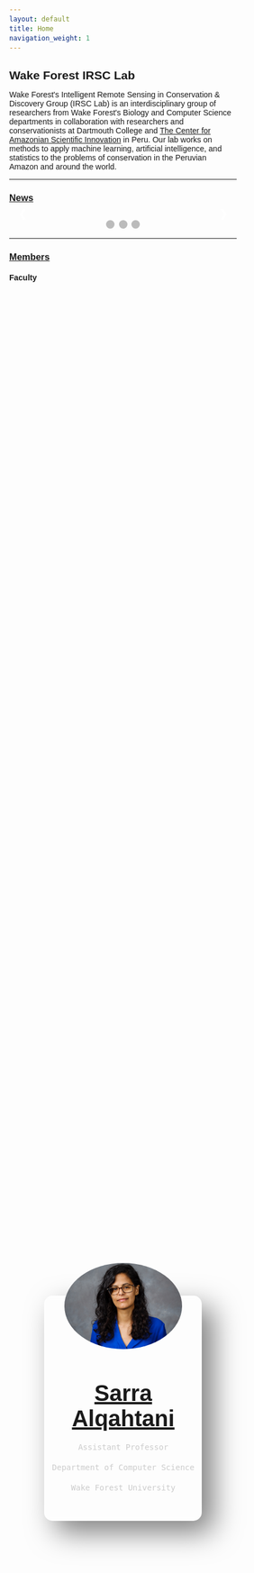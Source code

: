 ```yaml
---
layout: default
title: Home
navigation_weight: 1
---
```


## Wake Forest IRSC Lab

Wake Forest's Intelligent Remote Sensing in Conservation & Discovery Group (IRSC Lab) is an interdisciplinary group of researchers from Wake Forest's Biology and Computer Science departments in collaboration with researchers and conservationists at Dartmouth College and [The Center for Amazonian Scientific Innovation](https://cincia.wfu.edu/en/) in Peru. Our lab works on methods to apply machine learning, artificial intelligence, and statistics to the problems of conservation in the Peruvian Amazon and around the world.

-------------------------
### [News](news.md)

<!--- Begin News Feed Slideshow --->
<style>
* {box-sizing: border-box}
body {font-family: Verdana, sans-serif; margin:0}
.mySlides {display: none}
img {vertical-align: middle;}

/* Slideshow container */
.slideshow-container {
  max-width: 1000px;
  position: relative;
  margin: auto;
}

/* Next & previous buttons */
.prev, .next {
  cursor: pointer;
  position: absolute;
  top: 50%;
  width: auto;
  padding: 16px;
  margin-top: -22px;
  color: white;
  font-weight: bold;
  font-size: 18px;
  transition: 0.6s ease;
  border-radius: 0 3px 3px 0;
  user-select: none;
}

/* Position the "next button" to the right */
.next {
  right: 0;
  border-radius: 3px 0 0 3px;
}

/* On hover, add a black background color with a little bit see-through */
.prev:hover, .next:hover {
  background-color: rgba(0,0,0,0.8);
}

/* Caption text */
.text {
  color: #f2f2f2;
  font-size: 15px;
  padding: 8px 12px;
  position: absolute;
  bottom: 8px;
  width: 100%;
  text-align: center;
}

/* Number text (1/3 etc) */
.numbertext {
  color: #f2f2f2;
  font-size: 12px;
  padding: 8px 12px;
  position: absolute;
  top: 0;
}

/* The dots/bullets/indicators */
.dot {
  cursor: pointer;
  height: 15px;
  width: 15px;
  margin: 0 2px;
  background-color: #bbb;
  border-radius: 50%;
  display: inline-block;
  transition: background-color 0.6s ease;
}

.active, .dot:hover {
  background-color: #717171;
}

/* Fading animation */
.fade {
  -webkit-animation-name: fade;
  -webkit-animation-duration: 1.5s;
  animation-name: fade;
  animation-duration: 1.5s;
}

@-webkit-keyframes fade {
  from {opacity: .4} 
  to {opacity: 1}
}

@keyframes fade {
  from {opacity: .4} 
  to {opacity: 1}
}

/* On smaller screens, decrease text size */
@media only screen and (max-width: 300px) {
  .prev, .next,.text {font-size: 11px}
}
</style>

<div class="slideshow-container">

<div class="mySlides fade">
  <div class="numbertext">1 / 3</div>
  <img src="media/test_puppy.jpg" style="width:100%">
  <div class="text">Caption Text</div>
</div>

<div class="mySlides fade">
  <div class="numbertext">2 / 3</div>
  <img src="media/test_puppy.jpg" style="width:100%">
  <div class="text">Caption Two</div>
</div>

<div class="mySlides fade">
  <div class="numbertext">3 / 3</div>
  <img src="media/test_puppy.jpg" style="width:100%">
  <div class="text">Caption Three</div>
</div>

<a class="prev" onclick="plusSlides(-1)">&#10094;</a>
<a class="next" onclick="plusSlides(1)">&#10095;</a>

</div>
<br>

<div style="text-align:center">
  <span class="dot" onclick="currentSlide(1)"></span> 
  <span class="dot" onclick="currentSlide(2)"></span> 
  <span class="dot" onclick="currentSlide(3)"></span> 
</div>

<script>
var slideIndex = 1;
showSlides(slideIndex);

function plusSlides(n) {
  showSlides(slideIndex += n);
}

function currentSlide(n) {
  showSlides(slideIndex = n);
}

function showSlides(n) {
  var i;
  var slides = document.getElementsByClassName("mySlides");
  var dots = document.getElementsByClassName("dot");
  if (n > slides.length) {slideIndex = 1}    
  if (n < 1) {slideIndex = slides.length}
  for (i = 0; i < slides.length; i++) {
      slides[i].style.display = "none";  
  }
  for (i = 0; i < dots.length; i++) {
      dots[i].className = dots[i].className.replace(" active", "");
  }
  slides[slideIndex-1].style.display = "block";  
  dots[slideIndex-1].className += " active";
}
</script>
<!--- End News Feed Slideshow --->

-------------------------
### [Members](members.md)
#### Faculty
<link rel="stylesheet" href="https://maxcdn.bootstrapcdn.com/font-awesome/4.4.0/css/font-awesome.min.css">

<style>
*{
    margin:0;
    padding:0;
    box-sizing: border-box;
}
.card-body{
    min-height:100vh;
    display: flex;
    justify-content: center;
    align-items: center;
}
.card-wrapper{
    width:100%;
    height:100%;
    min-height: 100vh;
    position: relative;
    display: flex;
    justify-content: center;
    align-items: center;
    flex-wrap: wrap;
    background-repeat: no-repeat;
    background-position: center;
    background-size: cover; 
}
.card-wrapper .card-box{
    position: relative;
    width:280px;
    height:400px;
    box-shadow: 20px 20px 50px rgba(0,0,0,0.5);
    border-radius:15px;
    margin:30px;
    display: flex;
    justify-content: center;
    align-items: center;
    border-top:1px solid rgba(255,255,255,0.5);
    border-left:1px solid rgba(255,255,255,0.5);
    backdrop-filter: blur(5px);
    transform-style: preserve-3d;
    transform: perspective(800px) 
}
.description {
    text-align: center;
}
.description h2{
    color:#f5f5f5;
    font-size:2.5rem;
    text-align: center;
    font-family: 'Acme', sans-serif;
}
.description p{
    color:#ccc;
    margin:20px 10px;
    font-family: 'Fira Code', monospace;
}
.description img{
    width: 75%;
    border-radius: 50%;
}
.description ul{
    list-style: none;
    width:100%;
    display: flex;
    justify-content: space-evenly;
    margin:30px 0;
    padding:10px;
}

ul.list li{
    cursor: pointer;
    width:30px;
    height:30px;
}
i{
    color:#ccc;
    font-size: 1.5rem;
    transition: all 0.3s ease;
}
ul.list li:hover .fa-twitter{
    transform:translate3d(0,-10px,20px);
    color:#00acee;
}
ul.list li:hover .fa-github{
    transform:translate3d(0,-10px,20px);
    color:gray;
}
ul.list li:hover .fa-linkedin-in{
    transform:translate3d(0,-10px,20px);
    color:#077099;
}
</style>

<div class="card-wrapper">
    <div class="card-box">
        <div class="description">
            <img src="/media/members/Alqahtani.png" width="75%"/>
            <h2><a href="/members/sarra_alqahtani">Sarra Alqahtani</a></h2>
            <p>Assistant Professor</p>
            <p>Department of Computer Science</p>
            <p>Wake Forest University</p>
            <ul class="list">
                <li><a href="https://github.com/rlangefe"><i class="fab fa-github"></i></a></li>
            </ul>
        </div>
    </div>
</div>

<style>
.card {
  box-shadow: 0 4px 8px 0 rgba(0,0,0,0.2);
  transition: 0.3s;
  width: 20%;
  border-radius: 5px;
}

.card:hover {
  box-shadow: 0 8px 16px 0 rgba(0,0,0,0.2);
}

.card img {
  border-radius: 5px 5px 0 0;
}

.caption h3,p {
    text-align: center
    font-size: 16em;
}

.card-container {
  padding: 2px 16px;
}
</style>

<div class="member-table">
    <div class="card">
        <div class="img">
            <img src="/media/members/Alqahtani.png"/>
        </div>
        <div class="caption">
            <h3><a href="/members/sarra_alqahtani">Sarra Alqahtani</a></h3>
            <p>Assistant Professor</p>
            <p>Department of Computer Science</p>
            <p>Wake Forest University</p>
        </div>
    </div>
    <div class="card">
        <div class="img">
            <img src="/media/members/Paul2.jpg"/>
        </div>
        <div class="caption">
            <h3><a href="/members/paul_pauca">Paúl Pauca</a></h3>
            <p>Professor</p>
            <p>Department of Computer Science</p>
            <p>Wake Forest University</p>
        </div>
    </div>
    <div class="card">
        <div class="img">
            <img src="/media/members/silman.jpg"/>
        </div>
        <div class="caption">
            <h3><a href="/members/miles_silman">Miles Silman</a></h3>
            <p>Professor</p>
            <p>Department of Biology</p>
            <p>Wake Forest University</p>
        </div>
    </div>
    <div class="card">
        <div class="img">
            <img src="/media/members/Luis.jpg"/>
        </div>
        <div class="caption">
            <h3><a href="/members/luis_fernandez">Luis E. Fernandez</a></h3>
            <p>Executive Director</p>
            <p>Amazonian Scientific Innovation</p>
            <p>Wake Forest University</p>
        </div>
    </div>
    <div class="card">
        <div class="img">
            <img src="/media/members/david_lutz.jpg"/>
        </div>
        <div class="caption">
            <h3><a href="/members/david_lutz">David A. Lutz</a></h3>
            <p>Research Assistant Professor</p>
            <p>Department of Environmental Studies</p>
            <p>Dartmouth College</p>
        </div>
    </div>     
</div>

#### Researchers
<div class="member-table">
    <div class="flip-card">
        <div class="flip-card-inner">
            <div class="flip-card-front">
                <img class="member-img" src="/media/members/Seda-Camalan.jpg" alt="1" width = 200px height = 200px >
            </div>
        <div class="flip-card-back">
            <h2><a href="/members/seda_camalan">Seda Camalan</a></h2>
            <p>Postdoctoral Fellow</p>
            <p>Department of Computer Science</p>
            <p>Wake Forest University</p>
            </div>
        </div>
    </div>
    <div class="flip-card">
        <div class="flip-card-inner">
            <div class="flip-card-front">
                <img class="member-img" src="/media/members/evan new.jpg" alt="1" width = 200px height = 200px >
            </div>
        <div class="flip-card-back">
            <h2><a href="/members/evan_dethier">Evan Dethier</a></h2>
            <p>Postdoctoral Fellow</p>
            <p>Department of Earth Sciences</p>
            <p>Dartmouth College</p>
            </div>
        </div>
    </div>
    <div class="flip-card">
        <div class="flip-card-inner">
            <div class="flip-card-front">
                <img class="member-img" src="/media/members/robert_langefeld.jpg" alt="1" width = 200px height = 200px >
            </div>
        <div class="flip-card-back">
            <h2><a href="/members/robert_langefeld">Robert Langefeld</a></h2>
            <p>Researcher</p>
            <p>Departments of Mathematics and Computer Science</p>
            <p>Wake Forest University</p>
            </div>
        </div>
    </div>
</div>

#### Student Research Team
<div class="member-table">
    <div class="flip-card">
        <div class="flip-card-inner">
            <div class="flip-card-front">
                <img class="member-img" src="/media/members/adelina_sederman.jpg" alt="1" width = 200px height = 200px >
            </div>
        <div class="flip-card-back">
            <h2><a href="/members/adelina_sederman">Adelina Sederman</a></h2>
            <p>Research Assistant</p>
            <p>Department of Engineering Sciences and Environmental Sciences</p>
            <p>Dartmouth College</p>
            </div>
        </div>
    </div>
    <div class="flip-card">
        <div class="flip-card-inner">
            <div class="flip-card-front">
                <img class="member-img" src="/media/members/isaias_bahena.jpg" alt="1" width = 200px height = 200px >
            </div>
        <div class="flip-card-back">
            <h2><a href="/members/isaias_bahena">Isaias Bahena</a></h2>
            <p>Research Assistant</p>
            <p>Department of Computer Science</p>
            <p>Wake Forest University</p>
            </div>
        </div>
    </div>
    <div class="flip-card">
        <div class="flip-card-inner">
            <div class="flip-card-front">
                <img class="member-img" src="/media/members/daniel_langefeld.jpg" alt="1" width = 200px height = 200px >
            </div>
        <div class="flip-card-back">
            <h2><a href="/members/daniel_langefeld">Daniel Langefeld</a></h2>
            <p>Research Assistant</p>
            <p>High School Senior</p>
            <p>Wesleyan Christian Academy</p>
            </div>
        </div>
    </div>
    <div class="flip-card">
        <div class="flip-card-inner">
            <div class="flip-card-front">
                <img class="member-img" src="/media/members/alice_li.jpg" alt="1" width = 200px height = 200px >
            </div>
        <div class="flip-card-back">
            <h2><a href="/members/alice_li">Alice Li</a></h2>
            <p>Research Assistant</p>
            <p>Departments of Statistics and Computer Science</p>
            <p>Wake Forest University</p>
            </div>
        </div>
    </div>
    <div class="flip-card">
        <div class="flip-card-inner">
            <div class="flip-card-front">
                <img class="member-img" src="/media/test_puppy.jpg" alt="1" width = 200px height = 200px >
            </div>
        <div class="flip-card-back">
            <h1>John Doe</h1>
            <p>Architect & Engineer</p>
            <p>We love that guy</p>
            </div>
        </div>
    </div>
    <div class="flip-card">
        <div class="flip-card-inner">
            <div class="flip-card-front">
                <img class="member-img" src="/media/test_puppy.jpg" alt="1" width = 200px height = 200px >
            </div>
        <div class="flip-card-back">
            <h1>John Doe</h1>
            <p>Architect & Engineer</p>
            <p>We love that guy</p>
            </div>
        </div>
    </div>        
</div>

<style>
.member-img {
  border-radius: 10%;
  object-fit: cover;
}

.member-table {
    width: 100%;
    display: flex;
    flex-flow: row wrap;
    justify-content: center;
    margin-left: auto;
    margin-right: auto;
    row-gap: 10px;
    column-gap: 10px;
}

/* The flip card container - set the width and height to whatever you want. We have added the border property to demonstrate that the flip itself goes out of the box on hover (remove perspective if you don't want the 3D effect */
.flip-card {
  background-color: transparent;
  width: 200px;
  height: 200px;
  perspective: 1000px; /* Remove this if you don't want the 3D effect */
}

/* This container is needed to position the front and back side */
.flip-card-inner {
  position: relative;
  width: 100%;
  height: 100%;
  text-align: center;
  transition: transform 0.8s;
  transform-style: preserve-3d;
}

/* Do an horizontal flip when you move the mouse over the flip box container */
.flip-card:hover .flip-card-inner {
  transform: rotateY(180deg);
}

/* Position the front and back side */
.flip-card-front, .flip-card-back {
  position: absolute;
  width: 100%;
  height: 100%;
  -webkit-backface-visibility: hidden; /* Safari */
  backface-visibility: hidden;
}

/* Style the front side (fallback if image is missing) */
.flip-card-front {
  color: black;
}

/* Style the back side */
.flip-card-back {
  background-color: grey;
  color: white;
  transform: rotateY(180deg);
  border-radius: 10%;
  display: block;
  font-size: 1.1vh;
}
</style>


-------------------------
### [Research](research.md)
Our lab explores novel methods and applications for computational technology to the fields of conservation and ecology. We explore questions such as

* Accurate satellite and drone image segmentation
* Large-scale object identification
* Time series analyses of mining regions
    * Change detection
    * Predicting new mining activity


* Data fusion techniques
    * Methods for combining data from different sources
    * Methods for generalizing models to different sources

* Statistical analyses of regions
    * Object significance
    * Relationships with environmental significance

* High performance computing solutions
    * Methods that leverage computation for better results
    * Efficient methods that are accessible and open source for researchers without a computer science background


* Software development
    * Software design to integrate machine learning models and predictions


-------------------------
### [Projects](projects.md)
Featured projects


-------------------------
### [Publications](publications.md)
Featured publications


-------------------------
### [Contact](contact.md)
Contact info
